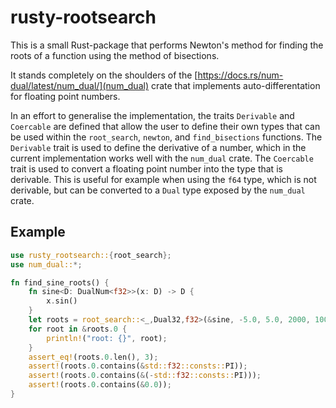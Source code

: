 # rusty-rootsearch

This is a small Rust-package that performs Newton's method for finding the roots of a function using the method of bisections.

It stands completely on the shoulders of the [https://docs.rs/num-dual/latest/num_dual/](num_dual) crate that implements
auto-differentation for floating point numbers.

In an effort to generalise the implementation, the traits `Derivable` and `Coercable` are defined that allow the user to
define their own types that can be used within the `root_search`, `newton`, and `find_bisections` functions. The `Derivable` trait is used to
define the derivative of a number, which in the current implementation works well with the `num_dual` crate. The `Coercable`
trait is used to convert a floating point number into the type that is derivable. This is useful for example when using
the `f64` type, which is not derivable, but can be converted to a `Dual` type exposed by the `num_dual` crate.

## Example

```rust
use rusty_rootsearch::{root_search};
use num_dual::*;

fn find_sine_roots() {
    fn sine<D: DualNum<f32>>(x: D) -> D {
        x.sin()
    }
    let roots = root_search::<_,Dual32,f32>(&sine, -5.0, 5.0, 2000, 1000, 0.0001);
    for root in &roots.0 {
        println!("root: {}", root);
    }
    assert_eq!(roots.0.len(), 3);
    assert!(roots.0.contains(&std::f32::consts::PI));
    assert!(roots.0.contains(&(-std::f32::consts::PI)));
    assert!(roots.0.contains(&0.0));
}
```